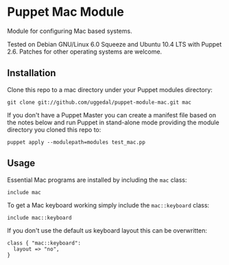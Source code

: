 Puppet Mac Module
====================

Module for configuring Mac based systems.

Tested on Debian GNU/Linux 6.0 Squeeze and Ubuntu 10.4 LTS with
Puppet 2.6. Patches for other operating systems are welcome.


Installation
------------

Clone this repo to a mac directory under your Puppet modules directory:

    git clone git://github.com/uggedal/puppet-module-mac.git mac

If you don't have a Puppet Master you can create a manifest file
based on the notes below and run Puppet in stand-alone mode
providing the module directory you cloned this repo to:

    puppet apply --modulepath=modules test_mac.pp


Usage
-----

Essential Mac programs are installed by including the `mac` class:

    include mac

To get a Mac keyboard working simply include the `mac::keyboard` class:

    include mac::keyboard

If you don't use the default *us* keyboard layout this can be overwritten:

    class { "mac::keyboard":
      layout => "no",
    }

